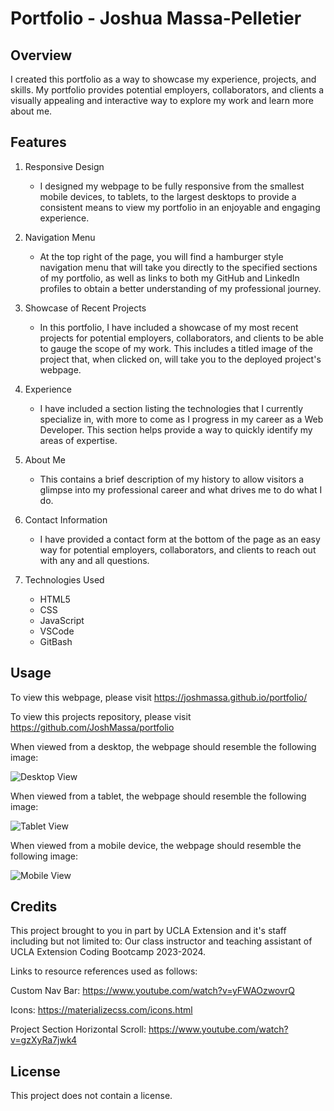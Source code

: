 # Portfolio - Joshua Massa-Pelletier

## Overview
I created this portfolio as a way to showcase my experience, projects, and skills. My portfolio provides potential employers, collaborators, and clients a visually appealing and interactive way to explore my work and learn more about me.

## Features

1. Responsive Design

   * I designed my webpage to be fully responsive from the smallest mobile devices, to tablets, to the largest desktops to provide a consistent means to view my portfolio in an enjoyable and engaging experience.

2. Navigation Menu

    * At the top right of the page, you will find a hamburger style navigation menu that will take you directly to the specified sections of my portfolio, as well as links to both my GitHub and LinkedIn profiles to obtain a better understanding of my professional journey.

3. Showcase of Recent Projects

    * In this portfolio, I have included a showcase of my most recent projects for potential employers, collaborators, and clients to be able to gauge the scope of my work. This includes a titled image of the project that, when clicked on, will take you to the deployed project's webpage.

4. Experience

    * I have included a section listing the technologies that I currently specialize in, with more to come as I progress in my career as a Web Developer. This section helps provide a way to quickly identify my areas of expertise.

5. About Me

    * This contains a brief description of my history to allow visitors a glimpse into my professional career and what drives me to do what I do.

6. Contact Information

    * I have provided a contact form at the bottom of the page as an easy way for potential employers, collaborators, and clients to reach out with any and all questions.

7. Technologies Used

    * HTML5
    * CSS
    * JavaScript
    * VSCode
    * GitBash

## Usage
To view this webpage, please visit https://joshmassa.github.io/portfolio/

To view this projects repository, please visit https://github.com/JoshMassa/portfolio

When viewed from a desktop, the webpage should resemble the following image:

![Desktop View](./assets/images/portfolio-desktop-view.png)

When viewed from a tablet, the webpage should resemble the following image:

![Tablet View](./assets/images/portfolio-tablet-view.png)

When viewed from a mobile device, the webpage should resemble the following image:

![Mobile View](./assets/images/portfolio-mobile-view.png)

## Credits

This project brought to you in part by UCLA Extension and it's staff including but not limited to: Our class instructor and teaching assistant of UCLA Extension Coding Bootcamp 2023-2024.

Links to resource references used as follows:

Custom Nav Bar: https://www.youtube.com/watch?v=yFWAOzwovrQ

Icons: https://materializecss.com/icons.html

Project Section Horizontal Scroll: https://www.youtube.com/watch?v=gzXyRa7jwk4

## License
This project does not contain a license.